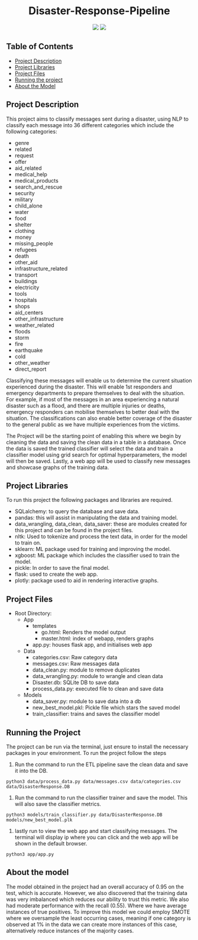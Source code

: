 <h1 align="center"> Disaster-Response-Pipeline</h1>

<div align="center" >
  <img src="https://img.shields.io/badge/made%20by-Rethabile%20Pule-blue?style=for-the-badge&labelColor=20232a" />
  <img src="https://img.shields.io/badge/Python 3.12.2-20232a?style=for-the-badge&logo=python&labelColor=20232a" />
</div>

## Table of Contents
* [Project Description](#ProjectDescription)
* [Project Libraries](#ProjectLibraries)
* [Project Files](#ProjectFiles)
* [Running the project](#RunningTheProject)
* [About the Model](#about-the-model)

## Project Description
This project aims to classify messages sent during a disaster, using NLP to classify each message into 36 different categories which include the following categories:
- genre
- related
- request
- offer
- aid_related
- medical_help
- medical_products
- search_and_rescue
- security
- military
- child_alone
- water
- food
- shelter
- clothing
- money
- missing_people
- refugees
- death
- other_aid
- infrastructure_related
- transport
- buildings
- electricity
- tools
- hospitals
- shops
- aid_centers
- other_infrastructure
- weather_related
- floods
- storm
- fire
- earthquake
- cold
- other_weather
- direct_report

Classifying these messages will enable us to determine the current situation experienced during the disaster. This will enable 1st responders and emergency departments to prepare themselves to deal with the situation. For example, if most of the messages in an area experiencing a natural disaster such as a flood, and there are multiple injuries or deaths, emergency responders can mobilise themselves to better deal with the situation. The classifications can also enable better coverage of the disaster to the general public as we have multiple experiences from the victims.

The Project will be the starting point of enabling this where we begin by cleaning the data and saving the clean data in a table in a database. Once the data is saved the trained classifier will select the data and train a classifier model using grid search for optimal hyperparameters, the model will then be saved. Lastly, a web app will be used to classify new messages and showcase graphs of the training data.

## Project Libraries

To run this project the following packages and libraries are required.
- SQLalchemy: to query the database and save data.
- pandas: this will assist in manipulating the data and training model.
- data_wrangling, data_clean, data_saver: these are modules created for this project and can be found in the project files.
- nltk: Used to tokenize and process the text data, in order for the model to train on.
- sklearn: ML package used for training and improving the model.
- xgboost: ML package which includes the classifier used to train the model.
- pickle: In order to save the final model.
- flask: used to create the web app.
- plotly: package used to aid in rendering interactive graphs.

## Project Files

- Root Directory:
    - App
        - templates
            - go.html: Renders the model output
            - master.html: index of webapp, renders graphs
        - app.py: houses flask app, and initialises web app
    - Data
        - categories.csv: Raw category data
        - messages.csv: Raw messages data
        - data_clean.py: module to remove duplicates
        - data_wrangling.py: module to wrangle and clean data
        - Disaster.db: SQLite DB to save data
        - process_data.py: executed file to clean and save data
    - Models
        - data_saver.py: module to save data into a db 
        - new_best_model.pkl: Pickle file which stars the saved model
        - train_classifier: trains and saves the classifier model


## Running the Project

The project can be run via the terminal, just ensure to install the necessary packages in your environment. To run the project follow the steps


1. Run the command to run the ETL pipeline save the clean data and save it into the DB.
```
python3 data/process_data.py data/messages.csv data/categories.csv data/DisasterResponse.DB
```
1. Run the command to run the classifier trainer and save the model. This will also save the classifier metrics.
```
python3 models/train_classifier.py data/DisasterResponse.DB models/new_best_model.plk
```
1. lastly run to view the web app and start classifying messages. The terminal will display ip where you can click and the web app will be shown in the default browser.
```
python3 app/app.py 
```

## About the model

The model obtained in the project had an overall accuracy of 0.95 on the test, which is accurate. However, we also discovered that the training data was very imbalanced which reduces our ability to trust this metric. We also had moderate performance with the recall (0.55). Where we have average instances of true positives. To improve this model we could employ SMOTE where we oversample the least occurring cases, meaning if one category is observed at 1% in the data we can create more instances of this case, alternatively reduce instances of the majority cases.
